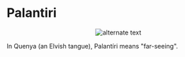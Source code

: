 

# Palantiri

<p align="center"> 
    <img src="https://i.imgur.com/CX6aszO.png" alt="alternate text">
 </p>


In Quenya (an Elvish tangue), Palantíri means "far-seeing".
